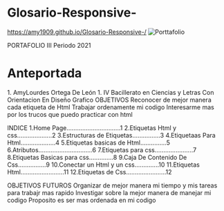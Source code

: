 # Glosario-Responsive-
https://amy1909.github.io/Glosario-Responsive-/
![Porttafolio](https://user-images.githubusercontent.com/79715201/127664948-6e231866-5625-4c2c-87be-533796f8c736.png)

PORTAFOLIO 
III Periodo 2021
<H1>Anteportada </H1> 
1. AmyLourdes Ortega De León
1. IV Bacillerato en Ciencias y Letras Con Orientacion En Diseño Grafico  
OBJETIVOS 
Reconocer de mejor manera cada etiqueta de Html 
Trabajar ordenamente mi codigo 
Interesarme mas por los trucos que puedo practicar con html 

INDICE
1.Home Page...............................1
2.Etiquetas Html y css....................2
3.Estructuras de Etiquetas................3
4.Etiquetaas Para Html....................4
5.Etiquetas basicas de Html...............5
6.Atributos...............................6
7.Etiquetas para css......................7
8.Etiquetas Basicas para css..............8
9.Caja De Contenido De Css................9
10.Conectar un Html y un css..............10
11.Etiquetas Html.........................11
12.Etiquetas de Css.......................12

OBJETIVOS FUTUROS 
Organizar de mejor manera mi tiempo y mis tareas para trabajr mas rapido
Investigar sobre la mejor manera de manejar mi codigo
Proposito es ser mas ordenada en mi codigo 
